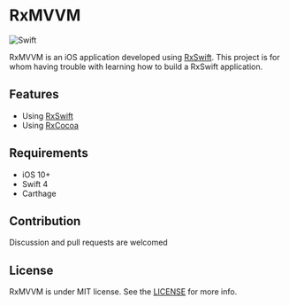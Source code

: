 RxMVVM
======

![Swift](https://img.shields.io/badge/Swift-4.0-orange.svg)

RxMVVM is an iOS application developed using [RxSwift](https://github.com/ReactiveX/RxSwift). This project is for whom having trouble with learning how to build a RxSwift application.

Features
--------

* Using [RxSwift](https://github.com/ReactiveX/RxSwift)
* Using [RxCocoa](https://github.com/ReactiveCocoa/ReactiveCocoa)


Requirements
------------

* iOS 10+
* Swift 4
* Carthage


Contribution
------------

Discussion and pull requests are welcomed


License
-------

RxMVVM is under MIT license. See the [LICENSE](LICENSE) for more info.
